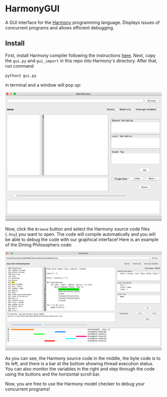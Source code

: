 # HarmonyGUI
A GUI interface for the [Harmony](https://harmony.cs.cornell.edu/) programming language. Displays issues of concurrent programs and allows efficient debugging.
## Install
First, install Harmony compiler following the instructions [here](https://harmony.cs.cornell.edu/docs/textbook/install/). 
Next, copy the `gui.py` and `gui_import` in this repo into Harmony's directory.
After that, run command

    python3 gui.py

in terminal and a window will pop up:

![default](mdImages/default.png)

Now, click the `Browse` button and select the Harmony source code files (`.hny`) you want to open. The code will compile automatically and you will be able to debug the code with our graphical interface! Here is an example of the Dining Philosophers code: 

![diners](mdImages/diners.png)

As you can see, the Harmony source code in the middle, the byte code is to its left, and there is a bar at the bottom showing thread execution status. You can also monitor the variables in the right and step through the code using the buttons and the horizontal scroll bar. 

Now, you are free to use the Harmony model checker to debug your concurrent programs!